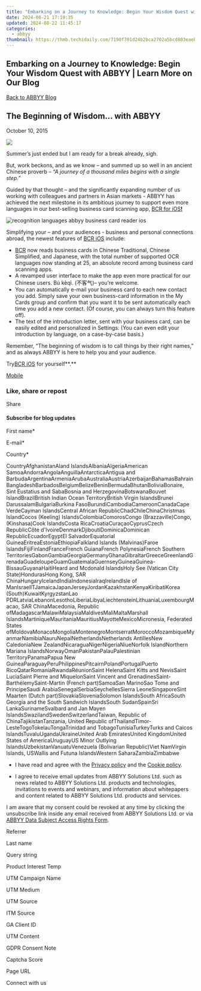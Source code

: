 ```yaml
---
title: "Embarking on a Journey to Knowledge: Begin Your Wisdom Quest with ABBYY | Learn More on Our Blog"
date: 2024-08-21 17:19:35
updated: 2024-08-22 11:45:17
categories:
  - abbyy
thumbnail: https://thmb.techidaily.com/7190f701d24b2bca2702a5bcd803eaeb74415822adafed338c6c5049f6c7aefb.jpg
---
```


## Embarking on a Journey to Knowledge: Begin Your Wisdom Quest with ABBYY | Learn More on Our Blog

[Back to ABBYY Blog](https://tools.techidaily.com/abbyy/products/)

## The Beginning of Wisdom… with ABBYY

October 10, 2015

![](https://static2.abbyy.com/abbyycommedia/28778/siri-ios-13.png) 

Summer’s just ended but I am ready for a break already, sigh.

But, work beckons, and as we know – and summed up so well in an ancient Chinese proverb _–_ _“_A journey of a thousand miles begins with a single step_.”_

Guided by that thought – and the significantly expanding number of us working with colleagues and partners in Asian markets - ABBYY has achieved the next milestone in its ambitious journey to support even more languages in our best-selling business card scanning app, [BCR for iOS](http://qrs.ly/ip56xfe)[**!**](http://trk.cp20.com/Tracking/t.c?8sqgu-una28-zbnxdr9&%5Fv=2)

![recognition languages abbyy business card reader ios](https://static1.abbyy.com/abbyycommedia/25848/7441e_mobilebcr_2_en_940x700-e1465990901367.jpg)

Simplifying your – and your audiences - business and personal connections abroad, the newest features of [BCR iOS](http://qrs.ly/ip56xfe) include:

* [BCR](http://qrs.ly/ip56xfe) now reads business cards in Chinese Traditional, Chinese Simplified, and Japanese, with the total number of supported OCR languages now standing at 25, an absolute record among business card scanning apps.
* A revamped user interface to make the app even more practical for our Chinese users. Bú kèqì. (不客气)– you’re welcome.
* You can automatically e-mail your business card to each new contact you add. Simply save your own business-card information in the My Cards group and confirm that you want it to be sent automatically each time you add a new contact. (Of course, you can always turn this feature off).
* The text of the introduction letter, sent with your business card, can be easily edited and personalized in Settings. (You can even edit your introduction by language, on a case-by-case basis.)

Remember, “The beginning of wisdom is to call things by their right names,” and as always ABBYY is here to help you and your audience.

Try[BCR iOS](http://qrs.ly/ip56xfe) for yourself**.**

[Mobile](https://tools.techidaily.com/abbyy/products/) 

### Like, share or repost

Share 

#### Subscribe for blog updates

First name\*

E-mail\*

Сountry\*

СountryAfghanistanAland IslandsAlbaniaAlgeriaAmerican SamoaAndorraAngolaAnguillaAntarcticaAntigua and BarbudaArgentinaArmeniaArubaAustraliaAustriaAzerbaijanBahamasBahrainBangladeshBarbadosBelgiumBelizeBeninBermudaBhutanBoliviaBonaire, Sint Eustatius and SabaBosnia and HerzegovinaBotswanaBouvet IslandBrazilBritish Indian Ocean TerritoryBritish Virgin IslandsBrunei DarussalamBulgariaBurkina FasoBurundiCambodiaCameroonCanadaCape VerdeCayman IslandsCentral African RepublicChadChileChinaChristmas IslandCocos (Keeling) IslandsColombiaComorosCongo (Brazzaville)Congo, (Kinshasa)Cook IslandsCosta RicaCroatiaCuraçaoCyprusCzech RepublicCôte d'IvoireDenmarkDjiboutiDominicaDominican RepublicEcuadorEgyptEl SalvadorEquatorial GuineaEritreaEstoniaEthiopiaFalkland Islands (Malvinas)Faroe IslandsFijiFinlandFranceFrench GuianaFrench PolynesiaFrench Southern TerritoriesGabonGambiaGeorgiaGermanyGhanaGibraltarGreeceGreenlandGrenadaGuadeloupeGuamGuatemalaGuernseyGuineaGuinea-BissauGuyanaHaitiHeard and Mcdonald IslandsHoly See (Vatican City State)HondurasHong Kong, SAR ChinaHungaryIcelandIndiaIndonesiaIraqIrelandIsle of ManIsraelITJamaicaJapanJerseyJordanKazakhstanKenyaKiribatiKorea (South)KuwaitKyrgyzstanLao PDRLatviaLebanonLesothoLiberiaLibyaLiechtensteinLithuaniaLuxembourgMacao, SAR ChinaMacedonia, Republic ofMadagascarMalawiMalaysiaMaldivesMaliMaltaMarshall IslandsMartiniqueMauritaniaMauritiusMayotteMexicoMicronesia, Federated States ofMoldovaMonacoMongoliaMontenegroMontserratMoroccoMozambiqueMyanmarNamibiaNauruNepalNetherlandsNetherlands AntillesNew CaledoniaNew ZealandNicaraguaNigerNigeriaNiueNorfolk IslandNorthern Mariana IslandsNorwayOmanPakistanPalauPalestinian TerritoryPanamaPapua New GuineaParaguayPeruPhilippinesPitcairnPolandPortugalPuerto RicoQatarRomaniaRwandaRéunionSaint HelenaSaint Kitts and NevisSaint LuciaSaint Pierre and MiquelonSaint Vincent and GrenadinesSaint-BarthélemySaint-Martin (French part)SamoaSan MarinoSao Tome and PrincipeSaudi ArabiaSenegalSerbiaSeychellesSierra LeoneSingaporeSint Maarten (Dutch part)SlovakiaSloveniaSolomon IslandsSouth AfricaSouth Georgia and the South Sandwich IslandsSouth SudanSpainSri LankaSurinameSvalbard and Jan Mayen IslandsSwazilandSwedenSwitzerlandTaiwan, Republic of ChinaTajikistanTanzania, United Republic ofThailandTimor-LesteTogoTokelauTongaTrinidad and TobagoTunisiaTurkeyTurks and Caicos IslandsTuvaluUgandaUkraineUnited Arab EmiratesUnited KingdomUnited States of AmericaUruguayUS Minor Outlying IslandsUzbekistanVanuatuVenezuela (Bolivarian Republic)Viet NamVirgin Islands, USWallis and Futuna IslandsWestern SaharaZambiaZimbabwe

* I have read and agree with the [Privacy policy](https://tools.techidaily.com/abbyy/products/) and the [Cookie policy](https://tools.techidaily.com/abbyy/products/).

* I agree to receive email updates from ABBYY Solutions Ltd. such as news related to ABBYY Solutions Ltd. products and technologies, invitations to events and webinars, and information about whitepapers and content related to ABBYY Solutions Ltd. products and services.  
    
I am aware that my consent could be revoked at any time by clicking the unsubscribe link inside any email received from ABBYY Solutions Ltd. or via [ABBYY Data Subject Access Rights Form](https://tools.techidaily.com/abbyy/products/).

Referrer

Last name

Query string

Product Interest Temp

UTM Campaign Name

UTM Medium

UTM Source

ITM Source

GA Client ID

UTM Content

GDPR Consent Note

Captcha Score

Page URL

Connect with us

<ins class="adsbygoogle"
     style="display:block"
     data-ad-format="autorelaxed"
     data-ad-client="ca-pub-7571918770474297"
     data-ad-slot="1223367746"></ins>



<ins class="adsbygoogle"
     style="display:block"
     data-ad-client="ca-pub-7571918770474297"
     data-ad-slot="8358498916"
     data-ad-format="auto"
     data-full-width-responsive="true"></ins>
